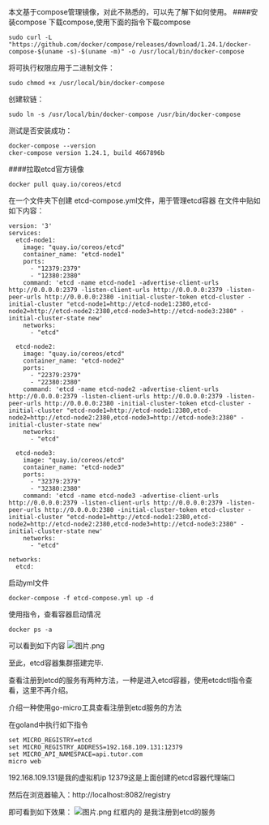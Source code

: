 本文基于compose管理镜像，对此不熟悉的，可以先了解下如何使用。
####安装compose
下载compose,使用下面的指令下载compose
```
sudo curl -L "https://github.com/docker/compose/releases/download/1.24.1/docker-compose-$(uname -s)-$(uname -m)" -o /usr/local/bin/docker-compose
```
将可执行权限应用于二进制文件：
```
sudo chmod +x /usr/local/bin/docker-compose
```

创建软链：
```
sudo ln -s /usr/local/bin/docker-compose /usr/bin/docker-compose
```
测试是否安装成功：
```
docker-compose --version
cker-compose version 1.24.1, build 4667896b
```
####拉取etcd官方镜像
```
docker pull quay.io/coreos/etcd
```
在一个文件夹下创建 etcd-compose.yml文件，用于管理etcd容器
在文件中贴如如下内容：
```
version: '3'
services:
  etcd-node1:
    image: "quay.io/coreos/etcd"
    container_name: "etcd-node1"
    ports:
      - "12379:2379"
      - "12380:2380"
    command: 'etcd -name etcd-node1 -advertise-client-urls http://0.0.0.0:2379 -listen-client-urls http://0.0.0.0:2379 -listen-peer-urls http://0.0.0.0:2380 -initial-cluster-token etcd-cluster -initial-cluster "etcd-node1=http://etcd-node1:2380,etcd-node2=http://etcd-node2:2380,etcd-node3=http://etcd-node3:2380" -initial-cluster-state new'
    networks:
      - "etcd"

  etcd-node2:
    image: "quay.io/coreos/etcd"
    container_name: "etcd-node2"
    ports:
      - "22379:2379"
      - "22380:2380"
    command: 'etcd -name etcd-node2 -advertise-client-urls http://0.0.0.0:2379 -listen-client-urls http://0.0.0.0:2379 -listen-peer-urls http://0.0.0.0:2380 -initial-cluster-token etcd-cluster -initial-cluster "etcd-node1=http://etcd-node1:2380,etcd-node2=http://etcd-node2:2380,etcd-node3=http://etcd-node3:2380" -initial-cluster-state new'
    networks:
      - "etcd"

  etcd-node3:
    image: "quay.io/coreos/etcd"
    container_name: "etcd-node3"
    ports:
      - "32379:2379"
      - "32380:2380"
    command: 'etcd -name etcd-node3 -advertise-client-urls http://0.0.0.0:2379 -listen-client-urls http://0.0.0.0:2379 -listen-peer-urls http://0.0.0.0:2380 -initial-cluster-token etcd-cluster -initial-cluster "etcd-node1=http://etcd-node1:2380,etcd-node2=http://etcd-node2:2380,etcd-node3=http://etcd-node3:2380" -initial-cluster-state new'
    networks:
      - "etcd"

networks:
  etcd:
```
启动yml文件
```
docker-compose -f etcd-compose.yml up -d
```
使用指令，查看容器启动情况
```
docker ps -a 
```

可以看到如下内容
![图片.png](https://upload-images.jianshu.io/upload_images/13833591-5ceb6422f1003ee8.png?imageMogr2/auto-orient/strip%7CimageView2/2/w/1240)

至此，etcd容器集群搭建完毕.

查看注册到etcd的服务有两种方法，一种是进入etcd容器，使用etcdctl指令查看，这里不再介绍。

介绍一种使用go-micro工具查看注册到etcd服务的方法

在goland中执行如下指令
```
set MICRO_REGISTRY=etcd
set MICRO_REGISTRY_ADDRESS=192.168.109.131:12379
set MICRO_API_NAMESPACE=api.tutor.com
micro web
```
192.168.109.131是我的虚拟机ip
12379这是上面创建的etcd容器代理端口

然后在浏览器输入：http://localhost:8082/registry

即可看到如下效果：
![图片.png](https://upload-images.jianshu.io/upload_images/13833591-f9b963419fddce16.png?imageMogr2/auto-orient/strip%7CimageView2/2/w/1240)
 红框内的 是我注册到etcd的服务
